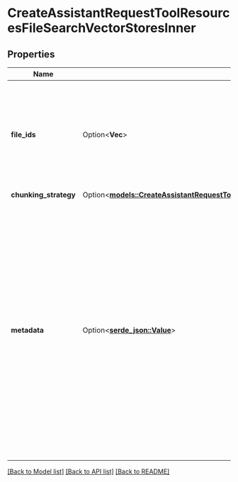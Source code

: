 # CreateAssistantRequestToolResourcesFileSearchVectorStoresInner

## Properties

Name | Type | Description | Notes
------------ | ------------- | ------------- | -------------
**file_ids** | Option<**Vec<String>**> | A list of [file](/docs/api-reference/files) IDs to add to the vector store. There can be a maximum of 10000 files in a vector store.  | [optional]
**chunking_strategy** | Option<[**models::CreateAssistantRequestToolResourcesFileSearchVectorStoresInnerChunkingStrategy**](CreateAssistantRequest_tool_resources_file_search_vector_stores_inner_chunking_strategy.md)> |  | [optional]
**metadata** | Option<[**serde_json::Value**](.md)> | Set of 16 key-value pairs that can be attached to a vector store. This can be useful for storing additional information about the vector store in a structured format. Keys can be a maximum of 64 characters long and values can be a maxium of 512 characters long.  | [optional]

[[Back to Model list]](../README.md#documentation-for-models) [[Back to API list]](../README.md#documentation-for-api-endpoints) [[Back to README]](../README.md)


